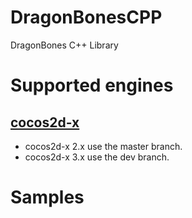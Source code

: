 DragonBonesCPP
==============

DragonBones C++ Library

# Supported engines

## [cocos2d-x][1]
	
* cocos2d-x 2.x use the master branch.
* cocos2d-x 3.x use the dev branch.

# Samples


[1]: http://cocos2d-x.org
